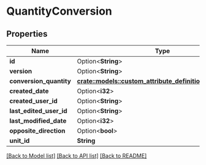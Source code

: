 # QuantityConversion

## Properties

Name | Type | Description | Notes
------------ | ------------- | ------------- | -------------
**id** | Option<**String**> |  | [optional]
**version** | Option<**String**> |  | [optional]
**conversion_quantity** | [**crate::models::custom_attribute_definition::AttributeType**](decimal.md) |  | 
**created_date** | Option<**i32**> |  | [optional]
**created_user_id** | Option<**String**> |  | [optional]
**last_edited_user_id** | Option<**String**> |  | [optional]
**last_modified_date** | Option<**i32**> |  | [optional]
**opposite_direction** | Option<**bool**> |  | [optional]
**unit_id** | **String** |  | 

[[Back to Model list]](../README.md#documentation-for-models) [[Back to API list]](../README.md#documentation-for-api-endpoints) [[Back to README]](../README.md)



